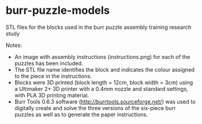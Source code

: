 # burr-puzzle-models
STL files for the blocks used in the burr puzzle assembly training research study

Notes:
- An image with assembly instructions (instructions.png) for each of the puzzles has been included.
- The STL file name identifies the block and indicates the colour assigned to the piece in the instructions.
- Blocks were 3D printed (block length = 12cm, block width = 3cm) using a Ultimaker 2+ 3D printer with a 0.4mm nozzle and standard settings, with PLA 3D printing material.
- Burr Tools 0.6.3 software (http://burrtools.sourceforge.net/) was used
to digitally create and solve the three versions of the six-piece burr puzzles as well as to generate the paper instructions.

